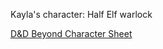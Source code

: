 
Kayla's character: Half Elf warlock

[D&D Beyond Character Sheet](https://www.dndbeyond.com/characters/84950771)
